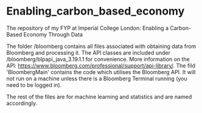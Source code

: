 # Enabling_carbon_based_economy
The repository of my FYP at Imperial College London: Enabling a Carbon-Based Economy Through Data

The folder /bloomberg contains all files associated with obtaining data from Bloomberg and processing it.
The API classes are included under /bloomberg/blpapi_java_3.19.1.1 for convenience. More information on the API: https://www.bloomberg.com/professional/support/api-library/.
The fild 'BloombergMain' contains the code which utilises the Bloomberg API. It will not run on a machine unless there is a Bloomberg Terminal running (you need to be logged in).

The rest of the files are for machine learning and statistics and are named accordingly.
